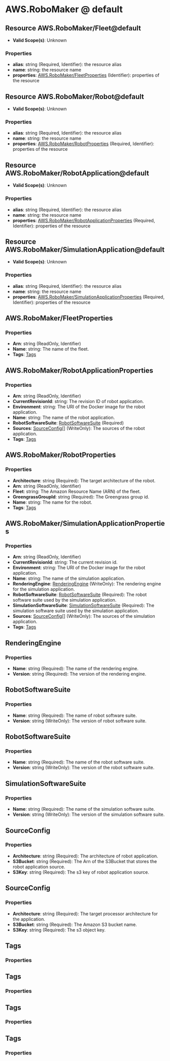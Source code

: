 # AWS.RoboMaker @ default

## Resource AWS.RoboMaker/Fleet@default
* **Valid Scope(s)**: Unknown
### Properties
* **alias**: string (Required, Identifier): the resource alias
* **name**: string: the resource name
* **properties**: [AWS.RoboMaker/FleetProperties](#awsrobomakerfleetproperties) (Identifier): properties of the resource

## Resource AWS.RoboMaker/Robot@default
* **Valid Scope(s)**: Unknown
### Properties
* **alias**: string (Required, Identifier): the resource alias
* **name**: string: the resource name
* **properties**: [AWS.RoboMaker/RobotProperties](#awsrobomakerrobotproperties) (Required, Identifier): properties of the resource

## Resource AWS.RoboMaker/RobotApplication@default
* **Valid Scope(s)**: Unknown
### Properties
* **alias**: string (Required, Identifier): the resource alias
* **name**: string: the resource name
* **properties**: [AWS.RoboMaker/RobotApplicationProperties](#awsrobomakerrobotapplicationproperties) (Required, Identifier): properties of the resource

## Resource AWS.RoboMaker/SimulationApplication@default
* **Valid Scope(s)**: Unknown
### Properties
* **alias**: string (Required, Identifier): the resource alias
* **name**: string: the resource name
* **properties**: [AWS.RoboMaker/SimulationApplicationProperties](#awsrobomakersimulationapplicationproperties) (Required, Identifier): properties of the resource

## AWS.RoboMaker/FleetProperties
### Properties
* **Arn**: string (ReadOnly, Identifier)
* **Name**: string: The name of the fleet.
* **Tags**: [Tags](#tags)

## AWS.RoboMaker/RobotApplicationProperties
### Properties
* **Arn**: string (ReadOnly, Identifier)
* **CurrentRevisionId**: string: The revision ID of robot application.
* **Environment**: string: The URI of the Docker image for the robot application.
* **Name**: string: The name of the robot application.
* **RobotSoftwareSuite**: [RobotSoftwareSuite](#robotsoftwaresuite) (Required)
* **Sources**: [SourceConfig](#sourceconfig)[] (WriteOnly): The sources of the robot application.
* **Tags**: [Tags](#tags)

## AWS.RoboMaker/RobotProperties
### Properties
* **Architecture**: string (Required): The target architecture of the robot.
* **Arn**: string (ReadOnly, Identifier)
* **Fleet**: string: The Amazon Resource Name (ARN) of the fleet.
* **GreengrassGroupId**: string (Required): The Greengrass group id.
* **Name**: string: The name for the robot.
* **Tags**: [Tags](#tags)

## AWS.RoboMaker/SimulationApplicationProperties
### Properties
* **Arn**: string (ReadOnly, Identifier)
* **CurrentRevisionId**: string: The current revision id.
* **Environment**: string: The URI of the Docker image for the robot application.
* **Name**: string: The name of the simulation application.
* **RenderingEngine**: [RenderingEngine](#renderingengine) (WriteOnly): The rendering engine for the simulation application.
* **RobotSoftwareSuite**: [RobotSoftwareSuite](#robotsoftwaresuite) (Required): The robot software suite used by the simulation application.
* **SimulationSoftwareSuite**: [SimulationSoftwareSuite](#simulationsoftwaresuite) (Required): The simulation software suite used by the simulation application.
* **Sources**: [SourceConfig](#sourceconfig)[] (WriteOnly): The sources of the simulation application.
* **Tags**: [Tags](#tags)

## RenderingEngine
### Properties
* **Name**: string (Required): The name of the rendering engine.
* **Version**: string (Required): The version of the rendering engine.

## RobotSoftwareSuite
### Properties
* **Name**: string (Required): The name of robot software suite.
* **Version**: string (WriteOnly): The version of robot software suite.

## RobotSoftwareSuite
### Properties
* **Name**: string (Required): The name of the robot software suite.
* **Version**: string (WriteOnly): The version of the robot software suite.

## SimulationSoftwareSuite
### Properties
* **Name**: string (Required): The name of the simulation software suite.
* **Version**: string (WriteOnly): The version of the simulation software suite.

## SourceConfig
### Properties
* **Architecture**: string (Required): The architecture of robot application.
* **S3Bucket**: string (Required): The Arn of the S3Bucket that stores the robot application source.
* **S3Key**: string (Required): The s3 key of robot application source.

## SourceConfig
### Properties
* **Architecture**: string (Required): The target processor architecture for the application.
* **S3Bucket**: string (Required): The Amazon S3 bucket name.
* **S3Key**: string (Required): The s3 object key.

## Tags
### Properties

## Tags
### Properties

## Tags
### Properties

## Tags
### Properties

